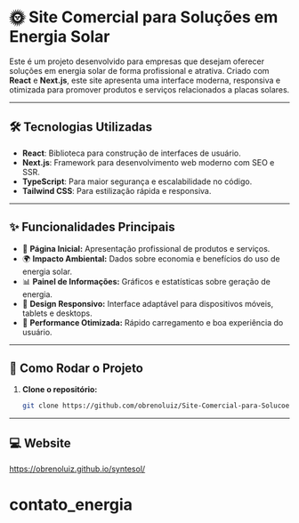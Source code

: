 # 🌞 Site Comercial para Soluções em Energia Solar

Este é um projeto desenvolvido para empresas que desejam oferecer soluções em energia solar de forma profissional e atrativa. Criado com **React** e **Next.js**, este site apresenta uma interface moderna, responsiva e otimizada para promover produtos e serviços relacionados a placas solares.

---

## 🛠️ Tecnologias Utilizadas
- **React**: Biblioteca para construção de interfaces de usuário.
- **Next.js**: Framework para desenvolvimento web moderno com SEO e SSR.
- **TypeScript**: Para maior segurança e escalabilidade no código.
- **Tailwind CSS**: Para estilização rápida e responsiva.

---

## ✨ Funcionalidades Principais
- 📄 **Página Inicial:** Apresentação profissional de produtos e serviços.
- 🌍 **Impacto Ambiental:** Dados sobre economia e benefícios do uso de energia solar.
- 📊 **Painel de Informações:** Gráficos e estatísticas sobre geração de energia.
- 📱 **Design Responsivo:** Interface adaptável para dispositivos móveis, tablets e desktops.
- 🚀 **Performance Otimizada:** Rápido carregamento e boa experiência do usuário.

---

## 🚀 Como Rodar o Projeto
1. **Clone o repositório:**
   ```bash
   git clone https://github.com/obrenoluiz/Site-Comercial-para-Solucoes-em-Energia-Solar.git

---

## 💻 Website
https://obrenoluiz.github.io/syntesol/
# contato_energia
